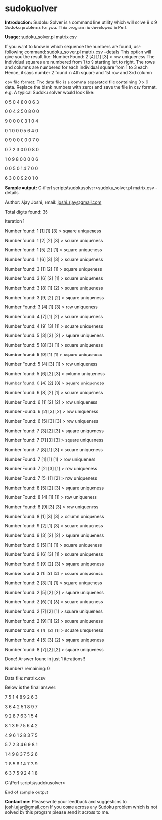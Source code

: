 # sudokuolver
**Introduction:**
Sudoku Solver is a command line utility which will solve 9 x 9 Sudoku problems for you.
This program is developed in Perl.

**Usage:**
sudoku_solver.pl matrix.csv

If you want to know in which sequence the numbers are found, use following command:
sudoku_solver.pl matrix.csv –details
This option will give you the result like:
Number Found: 2 [4] [1] [3] > row uniqueness
The individual squares are numbered from 1 to 9 starting left to right. The rows and columns are numbered for each individual square from 1 to 3 each
Hence, it says number 2 found in 4th square and 1st row and 3rd column

csv file format:
The data file is a comma separated file containing 9 x 9 data.
Replace the blank numbers with zeros and save the file in csv format.
e.g. A typical Sudoku solver would look like:

0	5	0	4	8	0	0	6	3

0	0	4	2	5	0	8	0	0

9	0	0	0	0	3	1	0	4

0	1	0	0	0	5	6	4	0

0	9	0	0	0	0	0	7	0

0	7	2	3	0	0	0	8	0

1	0	9	8	0	0	0	0	6

0	0	5	0	1	4	7	0	0

6	3	0	0	9	2	0	1	0


**Sample output:**
C:\Perl scripts\sudokusolver>sudoku_solver.pl matrix.csv -details


Author: Ajay Joshi, email: joshi.ajay@gmail.com


Total digits found: 36

Iteration 1

Number found: 1 [1] [1] [3] > square uniqueness

Number found: 1 [2] [2] [3] > square uniqueness

Number found: 1 [5] [2] [1] > square uniqueness

Number found: 1 [6] [3] [3] > square uniqueness

Number found: 3 [1] [2] [1] > square uniqueness

Number found: 3 [6] [2] [1] > square uniqueness

Number found: 3 [8] [1] [2] > square uniqueness

Number found: 3 [9] [2] [2] > square uniqueness

Number Found: 3 [4] [1] [3] > row uniqueness

Number found: 4 [7] [1] [2] > square uniqueness

Number found: 4 [9] [3] [1] > square uniqueness

Number found: 5 [3] [3] [2] > square uniqueness

Number found: 5 [8] [3] [1] > square uniqueness

Number found: 5 [9] [1] [1] > square uniqueness

Number Found: 5 [4] [3] [1] > row uniqueness

Number found: 5 [6] [2] [3] > column uniqueness

Number found: 6 [4] [2] [3] > square uniqueness

Number found: 6 [8] [2] [1] > square uniqueness

Number Found: 6 [1] [2] [2] > row uniqueness

Number Found: 6 [2] [3] [2] > row uniqueness

Number Found: 6 [5] [3] [3] > row uniqueness

Number found: 7 [3] [2] [3] > square uniqueness

Number found: 7 [7] [3] [3] > square uniqueness

Number found: 7 [8] [1] [3] > square uniqueness

Number Found: 7 [1] [1] [1] > row uniqueness

Number Found: 7 [2] [3] [1] > row uniqueness

Number Found: 7 [5] [1] [2] > row uniqueness

Number found: 8 [5] [2] [3] > square uniqueness

Number Found: 8 [4] [1] [1] > row uniqueness

Number Found: 8 [9] [3] [3] > row uniqueness

Number found: 8 [1] [3] [3] > column uniqueness

Number found: 9 [2] [1] [3] > square uniqueness

Number found: 9 [3] [2] [2] > square uniqueness

Number found: 9 [5] [1] [1] > square uniqueness

Number found: 9 [6] [3] [1] > square uniqueness

Number found: 9 [9] [2] [3] > square uniqueness

Number found: 2 [1] [3] [2] > square uniqueness

Number found: 2 [3] [1] [1] > square uniqueness

Number found: 2 [5] [2] [2] > square uniqueness

Number found: 2 [6] [1] [3] > square uniqueness

Number found: 2 [7] [2] [1] > square uniqueness

Number found: 2 [9] [1] [2] > square uniqueness

Number found: 4 [4] [2] [1] > square uniqueness

Number found: 4 [5] [3] [2] > square uniqueness

Number found: 8 [7] [2] [2] > square uniqueness

Done! Answer found in just 1 iterations!!


Numbers remaining: 0

Data file: matrix.csv:

Below is the final answer:

7	5	1	4	8	9	2	6	3	

3	6	4	2	5	1	8	9	7	

9	2	8	7	6	3	1	5	4	

8	1	3	9	7	5	6	4	2	

4	9	6	1	2	8	3	7	5	

5	7	2	3	4	6	9	8	1	

1	4	9	8	3	7	5	2	6	

2	8	5	6	1	4	7	3	9	

6	3	7	5	9	2	4	1	8	


C:\Perl scripts\sudokusolver>

End of sample output

**Contact me:**
Please write your feedback and suggestions to joshi.ajay@gmail.com
If you come across any Sudoku problem which is not solved by this program please send it across to me.

